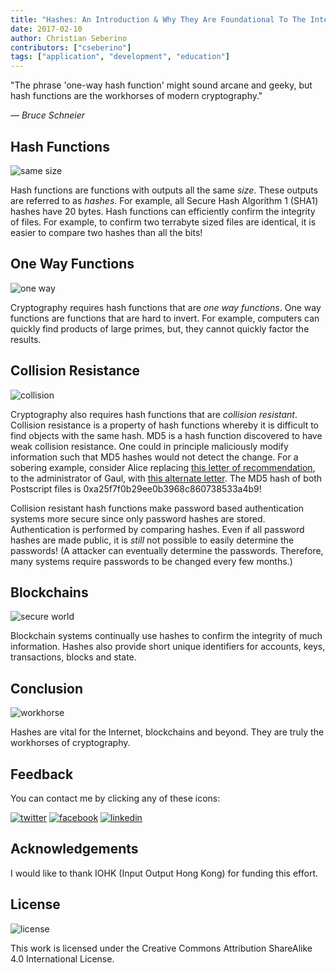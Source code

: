 ```yaml
---
title: "Hashes: An Introduction & Why They Are Foundational To The Internet & Blockchains"
date: 2017-02-10
author: Christian Seberino
contributors: ["cseberino"]
tags: ["application", "development", "education"]
---
```


"The phrase 'one-way hash function' might sound arcane and geeky, but hash functions are the workhorses of modern cryptography."

*— Bruce Schneier*

## Hash Functions

![same size](./592d6aa93a.png)

Hash functions are functions with outputs all the same *size*.  These outputs are referred to as *hashes*.  For example, all Secure Hash Algorithm 1 (SHA1) hashes have 20 bytes.  Hash functions can efficiently confirm the integrity of files.  For example, to confirm two terrabyte sized files are identical, it is easier to compare two hashes than all the bits!

## One Way Functions

![one way](./576150ffce.jpg)

Cryptography requires hash functions that are *one way functions*.  One way functions are functions that are hard to invert.  For example, computers can quickly find products of large primes, but,  they cannot quickly factor the results.

## Collision Resistance

![collision](./57f10e49ac.jpg)

Cryptography also requires hash functions that are *collision resistant*.  Collision resistance is a property of hash functions whereby it is difficult to find objects with the same hash.  MD5 is a hash function discovered to have weak collision resistance.  One could in principle maliciously modify information such that MD5 hashes would not detect the change.  For a sobering example, consider Alice replacing [this letter of recommendation](https://web.archive.org/web/20060324101152/http://www.cits.rub.de/imperia/md/content/magnus/letter_of_rec.ps), to the administrator of Gaul, with [this alternate letter](https://web.archive.org/web/20060324101152/http://www.cits.rub.de/imperia/md/content/magnus/order.ps).  The MD5 hash of both Postscript files is 0xa25f7f0b29ee0b3968c860738533a4b9!

Collision resistant hash functions make password based authentication systems more secure since only password hashes are stored. Authentication is performed by comparing hashes.  Even if all password hashes are made public, it is *still* not possible to easily determine the passwords!  (A attacker can eventually determine the passwords.  Therefore, many systems require passwords to be changed every few months.)

## Blockchains

![secure world](./57d628b99d.jpg)

Blockchain systems continually use hashes to confirm the integrity of much information.  Hashes also provide short unique identifiers for accounts, keys, transactions, blocks and state.

## Conclusion

![workhorse](./57dc70fe4a.jpg)

Hashes are vital for the Internet, blockchains and beyond.  They are truly the workhorses of cryptography.

## Feedback

You can contact me by clicking any of these icons:

[![twitter](./fcbc8685c1.png)](https://twitter.com/chris_seberino) [![facebook](./fcbc627df9.png)](https://www.facebook.com/cseberino) [![linkedin](./fcbcf09c9e.png)](https://www.linkedin.com/in/christian-seberino-776897110)

## Acknowledgements

I would like to thank IOHK (Input Output Hong Kong) for funding this effort.

## License

![license](./88x31.png)

This work is licensed under the Creative Commons Attribution ShareAlike 4.0 International License.
